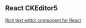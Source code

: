 ## React CKEditor5

[Rich text editor component for React](https://ckeditor.com/docs/ckeditor5/latest/builds/guides/integration/frameworks/react.html)
